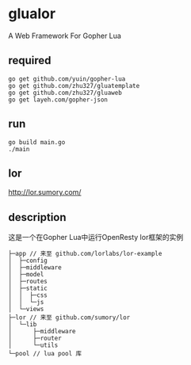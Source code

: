 # glualor

A Web Framework For Gopher Lua

## required

```shell
go get github.com/yuin/gopher-lua
go get github.com/zhu327/gluatemplate
go get github.com/zhu327/gluaweb
go get layeh.com/gopher-json
```

## run

```shell
go build main.go
./main
```

## lor

<http://lor.sumory.com/>

## description

这是一个在Gopher Lua中运行OpenResty lor框架的实例

```
├─app // 来至 github.com/lorlabs/lor-example
│  ├─config
│  ├─middleware
│  ├─model
│  ├─routes
│  ├─static
│  │  ├─css
│  │  └─js
│  └─views
├─lor // 来至 github.com/sumory/lor
│  └─lib
│      ├─middleware
│      ├─router
│      └─utils
└─pool // lua pool 库
```
